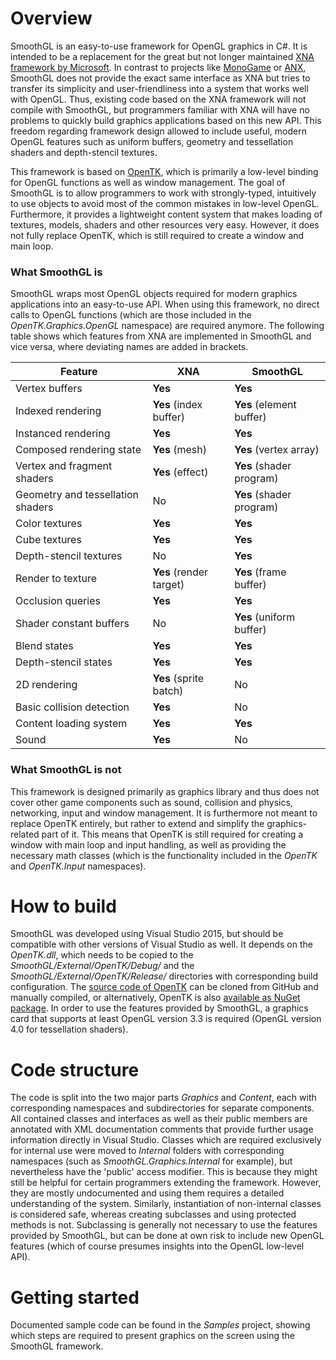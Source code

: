 # Overview

SmoothGL is an easy-to-use framework for OpenGL graphics in C\#. It is intended to be a replacement for the great but not longer maintained [XNA framework by Microsoft](https://en.wikipedia.org/wiki/Microsoft_XNA). In contrast to projects like [MonoGame](http://www.monogame.net/) or [ANX](https://anxframework.codeplex.com/), SmoothGL does not provide the exact same interface as XNA but tries to transfer its simplicity and user-friendliness into a system that works well with OpenGL. Thus, existing code based on the XNA framework will not compile with SmoothGL, but programmers familiar with XNA will have no problems to quickly build graphics applications based on this new API. This freedom regarding framework design allowed to include useful, modern OpenGL features such as uniform buffers, geometry and tessellation shaders and depth-stencil textures.

This framework is based on [OpenTK](https://github.com/opentk/opentk), which is primarily a low-level binding for OpenGL functions as well as window management. The goal of SmoothGL is to allow programmers to work with strongly-typed, intuitively to use objects to avoid most of the common mistakes in low-level OpenGL. Furthermore, it provides a lightweight content system that makes loading of textures, models, shaders and other resources very easy. However, it does not fully replace OpenTK, which is still required to create a window and main loop.

### What SmoothGL is

SmoothGL wraps most OpenGL objects required for modern graphics applications into an easy-to-use API. When using this framework, no direct calls to OpenGL functions (which are those included in the *OpenTK.Graphics.OpenGL* namespace) are required anymore. The following table shows which features from XNA are implemented in SmoothGL and vice versa, where deviating names are added in brackets.

| Feature                           | XNA                     | SmoothGL                 |
| --------------------------------- | ----------------------- | ------------------------ |
| Vertex buffers                    | **Yes**                 | **Yes**                  |
| Indexed rendering                 | **Yes** (index buffer)  | **Yes** (element buffer) |
| Instanced rendering               | **Yes**                 | **Yes**                  |
| Composed rendering state          | **Yes** (mesh)          | **Yes** (vertex array)   |
| Vertex and fragment shaders       | **Yes** (effect)        | **Yes** (shader program) |
| Geometry and tessellation shaders | No                      | **Yes** (shader program) |
| Color textures                    | **Yes**                 | **Yes**                  |
| Cube textures                     | **Yes**                 | **Yes**                  |
| Depth-stencil textures            | No                      | **Yes**                  |
| Render to texture                 | **Yes** (render target) | **Yes** (frame buffer)   |
| Occlusion queries                 | **Yes**                 | **Yes**                  |
| Shader constant buffers           | No                      | **Yes** (uniform buffer) |
| Blend states                      | **Yes**                 | **Yes**                  |
| Depth-stencil states              | **Yes**                 | **Yes**                  |
| 2D rendering                      | **Yes** (sprite batch)  | No                       |
| Basic collision detection         | **Yes**                 | No                       |
| Content loading system            | **Yes**                 | **Yes**                  |
| Sound                             | **Yes**                 | No                       |

### What SmoothGL is not

This framework is designed primarily as graphics library and thus does not cover other game components such as sound, collision and physics, networking, input and window management. It is furthermore not meant to replace OpenTK entirely, but rather to extend and simplify the graphics-related part of it. This means that OpenTK is still required for creating a window with main loop and input handling, as well as providing the necessary math classes (which is the functionality included in the *OpenTK* and *OpenTK.Input* namespaces).

# How to build

SmoothGL was developed using Visual Studio 2015, but should be compatible with other versions of Visual Studio as well. It depends on the *OpenTK.dll*, which needs to be copied to the *SmoothGL/External/OpenTK/Debug/* and the *SmoothGL/External/OpenTK/Release/* directories with corresponding build configuration. The [source code of OpenTK](https://github.com/opentk/opentk) can be cloned from GitHub and manually compiled, or alternatively, OpenTK is also [available as NuGet package](http://www.nuget.org/packages/OpenTK/). In order to use the features provided by SmoothGL, a graphics card that supports at least OpenGL version 3.3 is required (OpenGL version 4.0 for tessellation shaders).

# Code structure

The code is split into the two major parts *Graphics* and *Content*, each with corresponding namespaces and subdirectories for separate components. All contained classes and interfaces as well as their public members are annotated with XML documentation comments that provide further usage information directly in Visual Studio. Classes which are required exclusively for internal use were moved to *Internal* folders with corresponding namespaces (such as *SmoothGL.Graphics.Internal* for example), but nevertheless have the 'public' access modifier. This is because they might still be helpful for certain programmers extending the framework. However, they are mostly undocumented and using them requires a detailed understanding of the system. Similarly, instantiation of non-internal classes is considered safe, whereas creating subclasses and using protected methods is not. Subclassing is generally not necessary to use the features provided by SmoothGL, but can be done at own risk to include new OpenGL features (which of course presumes insights into the OpenGL low-level API).

# Getting started

Documented sample code can be found in the *Samples* project, showing which steps are required to present graphics on the screen using the SmoothGL framework.